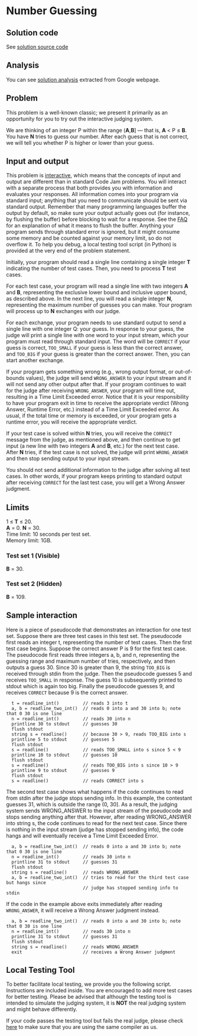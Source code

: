 # Number Guessing

## Solution code

See [solution source code](/Practice%20Round/Number%20Guessing/solution.js)

## Analysis

You can see [solution analysis](/Practice%20Round/Number%20Guessing/analysis.md) extracted from Google webpage.

## Problem

This problem is a well-known classic; we present it primarily as an opportunity for you to try out the interactive judging system.

We are thinking of an integer P within the range (**A**,**B**] — that is, **A** < P ≤ **B**. You have **N** tries to guess our number. After each guess that is not correct, we will tell you whether P is higher or lower than your guess.

## Input and output

This problem is [interactive](https://codingcompetitions.withgoogle.com/kickstart/faq), which means that the concepts of input and output are different than in standard Code Jam problems. You will interact with a separate process that both provides you with information and evaluates your responses. All information comes into your program via standard input; anything that you need to communicate should be sent via standard output. Remember that many programming languages buffer the output by default, so make sure your output actually goes out (for instance, by flushing the buffer) before blocking to wait for a response. See the [FAQ](https://codingcompetitions.withgoogle.com/kickstart/faq) for an explanation of what it means to flush the buffer. Anything your program sends through standard error is ignored, but it might consume some memory and be counted against your memory limit, so do not overflow it. To help you debug, a local testing tool script (in Python) is provided at the very end of the problem statement.

Initially, your program should read a single line containing a single integer **T** indicating the number of test cases. Then, you need to process **T** test cases.

For each test case, your program will read a single line with two integers **A** and **B**, representing the exclusive lower bound and inclusive upper bound, as described above. In the next line, you will read a single integer **N**, representing the maximum number of guesses you can make. Your program will process up to **N** exchanges with our judge.

For each exchange, your program needs to use standard output to send a single line with one integer Q: your guess. In response to your guess, the judge will print a single line with one word to your input stream, which your program must read through standard input. The word will be `CORRECT` if your guess is correct, `TOO_SMALL` if your guess is less than the correct answer, and `TOO_BIG` if your guess is greater than the correct answer. Then, you can start another exchange.

If your program gets something wrong (e.g., wrong output format, or out-of-bounds values), the judge will send `WRONG_ANSWER` to your input stream and it will not send any other output after that. If your program continues to wait for the judge after receiving `WRONG_ANSWER`, your program will time out, resulting in a Time Limit Exceeded error. Notice that it is your responsibility to have your program exit in time to receive the appropriate verdict (Wrong Answer, Runtime Error, etc.) instead of a Time Limit Exceeded error. As usual, if the total time or memory is exceeded, or your program gets a runtime error, you will receive the appropriate verdict.

If your test case is solved within **N** tries, you will receive the `CORRECT` message from the judge, as mentioned above, and then continue to get input (a new line with two integers **A** and **B**, etc.) for the next test case. After **N** tries, if the test case is not solved, the judge will print `WRONG_ANSWER` and then stop sending output to your input stream.

You should not send additional information to the judge after solving all test cases. In other words, if your program keeps printing to standard output after receiving `CORRECT` for the last test case, you will get a Wrong Answer judgment.

## Limits

1 ≤ **T** ≤ 20.<br>
**A** = 0. **N** = 30.<br>
Time limit: 10 seconds per test set.<br>
Memory limit: 1GB.<br>

### Test set 1 (Visible)

**B** = 30.

### Test set 2 (Hidden)

**B** = 109.

## Sample interaction

Here is a piece of pseudocode that demonstrates an interaction for one test set. Suppose there are three test cases in this test set. The pseudocode first reads an integer t, representing the number of test cases. Then the first test case begins. Suppose the correct answer P is 9 for the first test case. The pseudocode first reads three integers a, b, and n, representing the guessing range and maximum number of tries, respectively, and then outputs a guess 30. Since 30 is greater than 9, the string `TOO_BIG` is received through stdin from the judge. Then the pseudocode guesses 5 and receives `TOO_SMALL` in response. The guess 10 is subsequently printed to stdout which is again too big. Finally the pseudocode guesses 9, and receives `CORRECT` because 9 is the correct answer.

```
  t = readline_int()         // reads 3 into t
  a, b = readline_two_int()  // reads 0 into a and 30 into b; note that 0 30 is one line
  n = readline_int()         // reads 30 into n
  printline 30 to stdout     // guesses 30
  flush stdout
  string s = readline()      // because 30 > 9, reads TOO_BIG into s
  printline 5 to stdout      // guesses 5
  flush stdout
  s = readline()             // reads TOO_SMALL into s since 5 < 9
  printline 10 to stdout     // guesses 10
  flush stdout
  s = readline()             // reads TOO_BIG into s since 10 > 9
  printline 9 to stdout      // guesses 9
  flush stdout
  s = readline()             // reads CORRECT into s
```

The second test case shows what happens if the code continues to read from stdin after the judge stops sending info. In this example, the contestant guesses 31, which is outside the range (0, 30]. As a result, the judging system sends WRONG_ANSWER to the input stream of the pseudocode and stops sending anything after that. However, after reading WRONG_ANSWER into string s, the code continues to read for the next test case. Since there is nothing in the input stream (judge has stopped sending info), the code hangs and will eventually receive a Time Limit Exceeded Error.

```
  a, b = readline_two_int()  // reads 0 into a and 30 into b; note that 0 30 is one line
  n = readline_int()         // reads 30 into n
  printline 31 to stdout     // guesses 31
  flush stdout
  string s = readline()      // reads WRONG_ANSWER
  a, b = readline_two_int()  // tries to read for the third test case but hangs since
                             // judge has stopped sending info to stdin
```

If the code in the example above exits immediately after reading `WRONG_ANSWER`, it will receive a Wrong Answer judgment instead.

```
  a, b = readline_two_int()  // reads 0 into a and 30 into b; note that 0 30 is one line
  n = readline_int()         // reads 30 into n
  printline 31 to stdout     // guesses 31
  flush stdout
  string s = readline()      // reads WRONG_ANSWER
  exit                       // receives a Wrong Answer judgment
```

## Local Testing Tool

To better facilitate local testing, we provide you the following script. Instructions are included inside. You are encouraged to add more test cases for better testing. Please be advised that although the testing tool is intended to simulate the judging system, it is **NOT** the real judging system and might behave differently.

If your code passes the testing tool but fails the real judge, please check [here](https://code.google.com/codejam/resources/faq#language-details) to make sure that you are using the same compiler as us.
